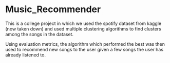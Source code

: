 # Music_Recommender

This is a college project in which we used the spotify dataset from kaggle (now taken down) and used multiple clustering algorithms to find clusters among the songs in the dataset. 

Using evaluation metrics, the algorithm which performed the best was then used to recommend new songs to the user given a few songs the user has already listened to.
